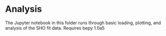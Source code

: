 # Analysis

The Jupyter notebook in this folder runs through basic loading, plotting, and analysis of the SHO fit data. Requires bepy 1.0a5
